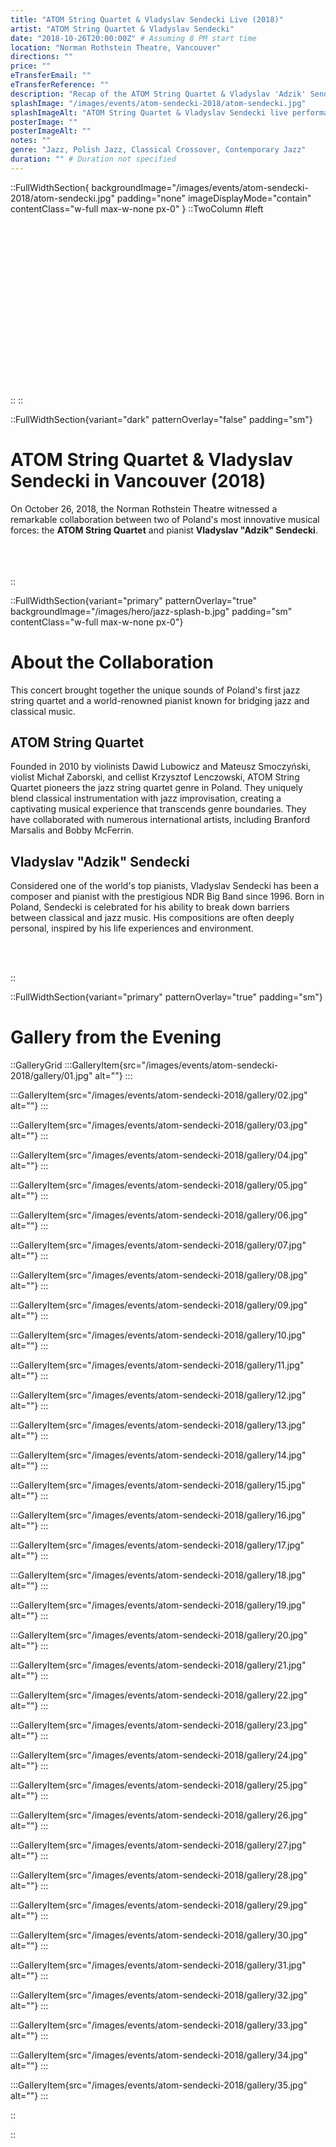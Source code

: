 ```yaml
---
title: "ATOM String Quartet & Vladyslav Sendecki Live (2018)"
artist: "ATOM String Quartet & Vladyslav Sendecki"
date: "2018-10-26T20:00:00Z" # Assuming 8 PM start time
location: "Norman Rothstein Theatre, Vancouver"
directions: ""
price: ""
eTransferEmail: ""
eTransferReference: ""
description: "Recap of the ATOM String Quartet & Vladyslav 'Adzik' Sendecki concert at the Norman Rothstein Theatre on October 26, 2018."
splashImage: "/images/events/atom-sendecki-2018/atom-sendecki.jpg"
splashImageAlt: "ATOM String Quartet & Vladyslav Sendecki live performance"
posterImage: ""
posterImageAlt: ""
notes: ""
genre: "Jazz, Polish Jazz, Classical Crossover, Contemporary Jazz"
duration: "" # Duration not specified
---
```


::FullWidthSection{ backgroundImage="/images/events/atom-sendecki-2018/atom-sendecki.jpg" padding="none" imageDisplayMode="contain" contentClass="w-full max-w-none px-0" }
::TwoColumn
#left
<br><br><br/>
<br><br><br/>
<br><br><br/>
<br><br><br/>
<br><br><br/>
<br><br><br/>
::
::

::FullWidthSection{variant="dark" patternOverlay="false" padding="sm"}

# ATOM String Quartet & Vladyslav Sendecki in Vancouver (2018)

On October 26, 2018, the Norman Rothstein Theatre witnessed a remarkable collaboration between two of Poland's most innovative musical forces: the **ATOM String Quartet** and pianist **Vladyslav "Adzik" Sendecki**.
<br></br>
<br></br>

::

::FullWidthSection{variant="primary" patternOverlay="true" backgroundImage="/images/hero/jazz-splash-b.jpg" padding="sm" contentClass="w-full max-w-none px-0"}

# About the Collaboration

This concert brought together the unique sounds of Poland's first jazz string quartet and a world-renowned pianist known for bridging jazz and classical music.

## ATOM String Quartet

Founded in 2010 by violinists Dawid Lubowicz and Mateusz Smoczyński, violist Michał Zaborski, and cellist Krzysztof Lenczowski, ATOM String Quartet pioneers the jazz string quartet genre in Poland. They uniquely blend classical instrumentation with jazz improvisation, creating a captivating musical experience that transcends genre boundaries. They have collaborated with numerous international artists, including Branford Marsalis and Bobby McFerrin.

## Vladyslav "Adzik" Sendecki

Considered one of the world's top pianists, Vladyslav Sendecki has been a composer and pianist with the prestigious NDR Big Band since 1996. Born in Poland, Sendecki is celebrated for his ability to break down barriers between classical and jazz music. His compositions are often deeply personal, inspired by his life experiences and environment.

<br></br>

::

::FullWidthSection{variant="primary" patternOverlay="true" padding="sm"}

# Gallery from the Evening

::GalleryGrid
:::GalleryItem{src="/images/events/atom-sendecki-2018/gallery/01.jpg" alt=""}
:::

:::GalleryItem{src="/images/events/atom-sendecki-2018/gallery/02.jpg" alt=""}
:::

:::GalleryItem{src="/images/events/atom-sendecki-2018/gallery/03.jpg" alt=""}
:::

:::GalleryItem{src="/images/events/atom-sendecki-2018/gallery/04.jpg" alt=""}
:::

:::GalleryItem{src="/images/events/atom-sendecki-2018/gallery/05.jpg" alt=""}
:::

:::GalleryItem{src="/images/events/atom-sendecki-2018/gallery/06.jpg" alt=""}
:::

:::GalleryItem{src="/images/events/atom-sendecki-2018/gallery/07.jpg" alt=""}
:::

:::GalleryItem{src="/images/events/atom-sendecki-2018/gallery/08.jpg" alt=""}
:::

:::GalleryItem{src="/images/events/atom-sendecki-2018/gallery/09.jpg" alt=""}
:::

:::GalleryItem{src="/images/events/atom-sendecki-2018/gallery/10.jpg" alt=""}
:::

:::GalleryItem{src="/images/events/atom-sendecki-2018/gallery/11.jpg" alt=""}
:::

:::GalleryItem{src="/images/events/atom-sendecki-2018/gallery/12.jpg" alt=""}
:::

:::GalleryItem{src="/images/events/atom-sendecki-2018/gallery/13.jpg" alt=""}
:::

:::GalleryItem{src="/images/events/atom-sendecki-2018/gallery/14.jpg" alt=""}
:::

:::GalleryItem{src="/images/events/atom-sendecki-2018/gallery/15.jpg" alt=""}
:::

:::GalleryItem{src="/images/events/atom-sendecki-2018/gallery/16.jpg" alt=""}
:::

:::GalleryItem{src="/images/events/atom-sendecki-2018/gallery/17.jpg" alt=""}
:::

:::GalleryItem{src="/images/events/atom-sendecki-2018/gallery/18.jpg" alt=""}
:::

:::GalleryItem{src="/images/events/atom-sendecki-2018/gallery/19.jpg" alt=""}
:::

:::GalleryItem{src="/images/events/atom-sendecki-2018/gallery/20.jpg" alt=""}
:::

:::GalleryItem{src="/images/events/atom-sendecki-2018/gallery/21.jpg" alt=""}
:::

:::GalleryItem{src="/images/events/atom-sendecki-2018/gallery/22.jpg" alt=""}
:::

:::GalleryItem{src="/images/events/atom-sendecki-2018/gallery/23.jpg" alt=""}
:::

:::GalleryItem{src="/images/events/atom-sendecki-2018/gallery/24.jpg" alt=""}
:::

:::GalleryItem{src="/images/events/atom-sendecki-2018/gallery/25.jpg" alt=""}
:::

:::GalleryItem{src="/images/events/atom-sendecki-2018/gallery/26.jpg" alt=""}
:::

:::GalleryItem{src="/images/events/atom-sendecki-2018/gallery/27.jpg" alt=""}
:::

:::GalleryItem{src="/images/events/atom-sendecki-2018/gallery/28.jpg" alt=""}
:::

:::GalleryItem{src="/images/events/atom-sendecki-2018/gallery/29.jpg" alt=""}
:::

:::GalleryItem{src="/images/events/atom-sendecki-2018/gallery/30.jpg" alt=""}
:::

:::GalleryItem{src="/images/events/atom-sendecki-2018/gallery/31.jpg" alt=""}
:::

:::GalleryItem{src="/images/events/atom-sendecki-2018/gallery/32.jpg" alt=""}
:::

:::GalleryItem{src="/images/events/atom-sendecki-2018/gallery/33.jpg" alt=""}
:::

:::GalleryItem{src="/images/events/atom-sendecki-2018/gallery/34.jpg" alt=""}
:::

:::GalleryItem{src="/images/events/atom-sendecki-2018/gallery/35.jpg" alt=""}
:::

::

::
